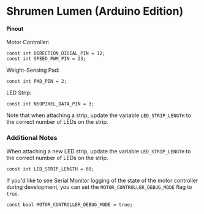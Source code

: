 # Shrumen Lumen (Arduino Edition)

#### Pinout
Motor Controller:
```
const int DIRECTION_DIGIAL_PIN = 12;
const int SPEED_PWM_PIN = 23;
```

Weight-Sensing Pad:
```
const int PAD_PIN = 2;
```

LED Strip:
```
const int NEOPIXEL_DATA_PIN = 3;
```
Note that when attaching a strip, update the variable `LED_STRIP_LENGTH` to the correct number of LEDs on the strip.

### Additional Notes
When attaching a new LED strip, update the variable `LED_STRIP_LENGTH` to the correct number of LEDs on the strip.
```
const int LED_STRIP_LENGTH = 60;
```

If you'd like to see Serial Monitor logging of the state of the motor controller during development, you can set the `MOTOR_CONTROLLER_DEBUG_MODE` flag to `true`.
```
const bool MOTOR_CONTROLLER_DEBUG_MODE = true;
```
